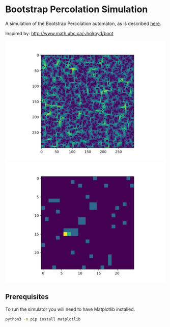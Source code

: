 # Bootstrap Percolation Simulation
A simulation of the Bootstrap Percolation automaton, as is described [here](https://mathworld.wolfram.com/BootstrapPercolation.html).

Inspired by: http://www.math.ubc.ca/~holroyd/boot

![](largeexample1.png)
![](example1.png)

## Prerequisites

To run the simulator you will need to have Matplotlib installed.

```sh
python3 -m pip install matplotlib
```
